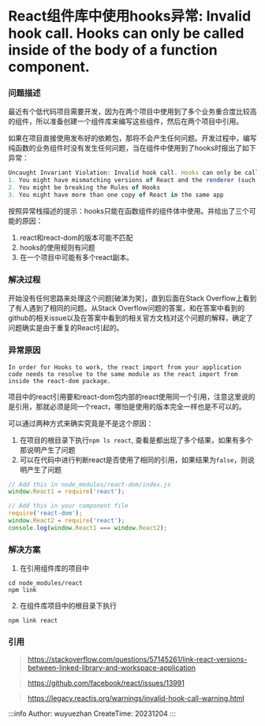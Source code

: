 # React组件库中使用hooks异常: Invalid hook call. Hooks can only be called inside of the body of a function component.

### 问题描述
最近有个低代码项目需要开发，因为在两个项目中使用到了多个业务重合度比较高的组件，所以准备创建一个组件库来编写这些组件，然后在两个项目中引用。

如果在项目直接使用发布好的依赖包，那将不会产生任何问题。开发过程中，编写纯函数的业务组件时没有发生任何问题，当在组件中使用到了hooks时报出了如下异常：
``` js
Uncaught Invariant Violation: Invalid hook call. Hooks can only be called inside of the body of a function component. This could happen for one of the following reasons:
1. You might have mismatching versions of React and the renderer (such as React DOM)
2. You might be breaking the Rules of Hooks
3. You might have more than one copy of React in the same app
```
按照异常栈描述的提示：hooks只能在函数组件的组件体中使用。并给出了三个可能的原因：
1. react和react-dom的版本可能不匹配
2. hooks的使用规则有问题
3. 在一个项目中可能有多个react副本。

### 解决过程
开始没有任何思路来处理这个问题[破涕为笑]，直到后面在Stack Overflow上看到了有人遇到了相同的问题。从Stack Overflow问题的答案，和在答案中看到的github的相关issue以及在答案中看到的相关官方文档对这个问题的解释，确定了问题确实是由于重复的React引起的。

### 异常原因
```
In order for Hooks to work, the react import from your application code needs to resolve to the same module as the react import from inside the react-dom package.
```
项目中的react引用要和react-dom包内部的react使用同一个引用，注意这里说的是引用，那就必须是同一个react，哪怕是使用的版本完全一样也是不可以的。

可以通过两种方式来确实究竟是不是这个原因：
1. 在项目的根目录下执行`npm ls react`, 查看是都出现了多个结果，如果有多个那说明产生了问题
2. 可以在代码中进行判断react是否使用了相同的引用，如果结果为`false`，则说明产生了问题
``` js
// Add this in node_modules/react-dom/index.js
window.React1 = require('react');

// Add this in your component file
require('react-dom');
window.React2 = require('react');
console.log(window.React1 === window.React2);
```

### 解决方案
1. 在引用组件库的项目中
``` shell
cd node_modules/react
npm link
```
2. 在组件库项目中的根目录下执行
``` shell
npm link react
```

### 引用
> https://stackoverflow.com/questions/57145261/link-react-versions-between-linked-library-and-workspace-application

> https://github.com/facebook/react/issues/13991

> https://legacy.reactjs.org/warnings/invalid-hook-call-warning.html

:::info
Author: wuyuezhan
CreateTime: 20231204
:::